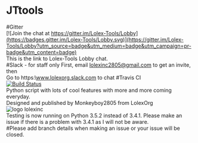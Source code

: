 # JTtools
#Gitter<br>
[![Join the chat at https://gitter.im/Lolex-Tools/Lobby](https://badges.gitter.im/Lolex-Tools/Lobby.svg)](https://gitter.im/Lolex-Tools/Lobby?utm_source=badge&utm_medium=badge&utm_campaign=pr-badge&utm_content=badge)<br>
 This is the link to Lolex-Tools Lobby chat.<br>
#Slack - for staff only
First, email lolexinc2805@gmail.com to get an invite, then<br>
Go to https:\\www.lolexorg.slack.com to chat
#Travis CI<br>
[![Build Status](https://travis-ci.org/LolexOrg/Lolex-Tools.svg?branch=master)](https://travis-ci.org/LolexOrg/Lolex-Tools)<br>
 Python script with lots of cool features with more and more coming everyday.<br>
 Designed and published by Monkeyboy2805 from LolexOrg<br>
![logo lolexinc](https://cloud.githubusercontent.com/assets/20478546/18632261/73560566-7e6e-11e6-986e-ba3e85ba8572.png)<br>
Testing is now running on Python 3.5.2 instead of 3.4.1. Please make an issue if there is a problem with 3.4.1 as I will not be aware.<br>
#Please add branch details when making an issue or your issue will be closed.

